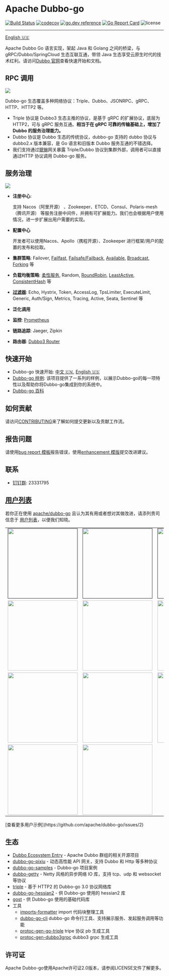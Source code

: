 # Apache Dubbo-go

[![Build Status](https://github.com/apache/dubbo-go/workflows/CI/badge.svg)](https://travis-ci.org/apache/dubbo-go)
[![codecov](https://codecov.io/gh/apache/dubbo-go/branch/master/graph/badge.svg)](https://codecov.io/gh/apache/dubbo-go)
[![go.dev reference](https://img.shields.io/badge/go.dev-reference-007d9c?logo=go&logoColor=white&style=flat-square)](https://pkg.go.dev/github.com/apache/dubbo-go?tab=doc)
[![Go Report Card](https://goreportcard.com/badge/github.com/apache/dubbo-go)](https://goreportcard.com/report/github.com/apache/dubbo-go)
![license](https://img.shields.io/badge/license-Apache--2.0-green.svg)

---

[English 🇺🇸](./README.md)

Apache Dubbo Go 语言实现，架起 Java 和 Golang 之间的桥梁，与 gRPC/Dubbo/SpringCloud 生态互联互通，带领 Java 生态享受云原生时代的技术红利。请访问[Dubbo 官网](https://dubbo.apache.org/zh/docs/languages/golang/)查看快速开始和文档。

## RPC 调用

![](https://dubbogo.github.io/img/dubbogo-3.0-invocation.png)

Dubbo-go 生态覆盖多种网络协议：Triple、Dubbo、JSONRPC、gRPC、HTTP、HTTP2 等。

- Triple 协议是 Dubbo3 生态主推的协议，是基于 gRPC 的扩展协议，底层为HTTP2，可与 gRPC 服务互通。**相当于在 gRPC 可靠的传输基础上，增加了 Dubbo 的服务治理能力。**
- Dubbo 协议是 Dubbo 生态的传统协议，dubbo-go 支持的 dubbo 协议与dubbo2.x 版本兼容，是 Go 语言和旧版本 Dubbo 服务互通的不错选择。
- 我们支持通过[貔貅](https://github.com/apache/dubbo-go-pixiu)网关暴露 Triple/Dubbo 协议到集群外部，调用者可以直接通过HTTP 协议调用 Dubbo-go 服务。

## 服务治理

![](https://dubbogo.github.io/img/devops.png)

- **注册中心**: 

  支持 Nacos（阿里开源） 、Zookeeper、ETCD、Consul、Polaris-mesh（腾讯开源） 等服务注册中间件，并拥有可扩展能力。我们也会根据用户使用情况，进一步扩展出用户需要的实现。

- **配置中心**

  开发者可以使用Nacos、Apollo（携程开源）、Zookeeper 进行框架/用户的配置的发布和拉取。

- **集群策略**: Failover, [Failfast](https://github.com/apache/dubbo-go/pull/140), [Failsafe/Failback](https://github.com/apache/dubbo-go/pull/136), [Available](https://github.com/apache/dubbo-go/pull/155), [Broadcast](https://github.com/apache/dubbo-go/pull/158), [Forking](https://github.com/apache/dubbo-go/pull/161) 等

- **负载均衡策略**: [柔性服务](https://github.com/apache/dubbo-go/pull/1649), Random, [RoundRobin](https://github.com/apache/dubbo-go/pull/66), [LeastActive](https://github.com/apache/dubbo-go/pull/65), [ConsistentHash](https://github.com/apache/dubbo-go/pull/261) 等

- [**过滤器**](./filter): Echo, Hystrix, Token, AccessLog, TpsLimiter, ExecuteLimit, Generic, Auth/Sign, Metrics, Tracing, Active, Seata, Sentinel 等

- **泛化调用**

- **监控**: [Prometheus](https://github.com/apache/dubbo-go/pull/342)

- **链路追踪**: Jaeger, Zipkin

- **路由器**: [Dubbo3 Router](https://github.com/apache/dubbo-go/pull/1187)

## 快速开始

- Dubbo-go 快速开始: [中文 🇨🇳](https://dubbogo.github.io/zh-cn/docs/user/quickstart/3.0/quickstart_triple.html), [English 🇺🇸](https://dubbogo.github.io/en-us/docs/user/quickstart/3.0/quickstart_triple.html)
- [Dubbo-go 样例](https://github.com/apache/dubbo-go-samples): 该项目提供了一系列的样例，以展示Dubbo-go的每一项特性以及帮助你将Dubbo-go集成到你的系统中。
- [Dubbo-go 百科](https://github.com/apache/dubbo-go/wiki)

## 如何贡献

请访问[CONTRIBUTING](./CONTRIBUTING.md)来了解如何提交更新以及贡献工作流。

## 报告问题

请使用[bug report 模板](issues/new?template=bug-report.md)报告错误，使用[enhancement 模版](issues/new?template=enhancement.md)提交改进建议。

## 联系

- [钉钉群](https://www.dingtalk.com/): 23331795

## [用户列表](https://github.com/apache/dubbo-go/issues/2)

若你正在使用 [apache/dubbo-go](https://github.com/apache/dubbo-go) 且认为其有用或者想对其做改进，请添列贵司信息于 [用户列表](https://github.com/apache/dubbo-go/issues/2)，以便我们知晓。

<div>
<table>
  <tbody>
  <tr></tr>
    <tr>
      <td align="center"  valign="middle">
        <a href="" target="_blank">
          <img width="222px"  src="https://pic.c-ctrip.com/common/c_logo2013.png">
        </a>
      </td>
      <td align="center"  valign="middle">
        <a href="" target="_blank">
          <img width="222px"  src="https://user-images.githubusercontent.com/52339367/84628582-80512200-af1b-11ea-945a-c6b4b9ad31f2.png">
        </a>
      </td>
      <td align="center"  valign="middle">
        <a href="" target="_blank">
          <img width="222px"  src="https://mosn.io/images/community/tuya.png">
        </a>
      </td>
      <td align="center"  valign="middle">
        <a href="https://github.com/mosn" target="_blank">
          <img width="222px"  src="https://raw.githubusercontent.com/mosn/community/master/icons/png/mosn-labeled-horizontal.png">
        </a>
      </td>
      <td align="center"  valign="middle">
        <a href="" target="_blank">
          <img width="222px"  src="https://festatic.estudy.cn/assets/xhx-web/layout/logo.png">
        </a>
      </td>
    </tr>
    <tr></tr>
    <tr>
      <td align="center"  valign="middle">
        <a href="http://www.j.cn" target="_blank">
          <img width="222px"  src="http://image.guang.j.cn/bbs/imgs/home/pc/icon_8500.png">
        </a>
      </td>
      <td align="center"  valign="middle">
        <a href="https://www.genshuixue.com/" target="_blank">
          <img width="222px"  src="https://i.gsxcdn.com/0cms/d/file/content/2020/02/5e572137d7d94.png">
        </a>
      </td>
      <td align="center"  valign="middle">
        <a href="http://www.51h5.com" target="_blank">
          <img width="222px"  src="https://fs-ews.51h5.com/common/hw_220_black.png">
        </a>
      </td>
      <td align="center"  valign="middle">
        <a href="https://www.zto.com" target="_blank">
          <img width="222px"  src="https://fscdn.zto.com/fs8/M02/B2/E4/wKhBD1-8o52Ae3GnAAASU3r62ME040.png">
        </a>
      </td>
      <td align="center"  valign="middle">
        <a href="https://www.icsoc.net/" target="_blank">
          <img width="222px"  src="https://oss.icsoc.net/icsoc-ekt-test-files/icsoc.png">
        </a>
      </td>
    </tr>
    <tr></tr>
    <tr>
      <td align="center"  valign="middle">
        <a href="http://www.mgtv.com" target="_blank">
          <img width="222px"  src="https://ugc.hitv.com/platform_oss/F6077F1AA82542CDBDD88FD518E6E727.png">
        </a>
      </td>
	    <td align="center"  valign="middle">
        <a href="http://www.dmall.com" target="_blank">
          <img width="222px"  src="https://mosn.io/images/community/duodian.png">
        </a>
      </td>
      <td align="center"  valign="middle">
        <a href="http://www.ruubypay.com" target="_blank">
           <img width="222px"  src="http://website.ruubypay.com/wifi/image/line5.png">
        </a>
      </td>
      <td align="center"  valign="middle">
        <a href="https://www.dingtalk.com" target="_blank">
           <img width="222px"  src="https://gw.alicdn.com/tfs/TB1HPATMrrpK1RjSZTEXXcWAVXa-260-74.png">
        </a>
      </td>
      <td align="center"  valign="middle">
          <a href="https://www.autohome.com.cn" target="_blank">
             <img width="222px"  src="https://avatars.githubusercontent.com/u/18279051?s=200&v=4">
          </a>
      </td>       
    </tr>
    <tr></tr>
    <tr>
      <td align="center"  valign="middle">
        <a href="https://www.mi.com/" target="_blank">
          <img width="222px"  src="https://s02.mifile.cn/assets/static/image/logo-mi2.png">
        </a>
      </td>  
      <td align="center"  valign="middle">
        <a href="https://opayweb.com/" target="_blank">
          <img width="222px"  src="https://open.opayweb.com/static/img/logo@2x.35c6fe4c.jpg">
        </a>
      </td>  
    </tr>
    <tr></tr>
  </tbody>
</table>
</div>
[查看更多用户示例](https://github.com/apache/dubbo-go/issues/2)

## 生态

* [Dubbo Ecosystem Entry](https://github.com/apache?utf8=%E2%9C%93&q=dubbo&type=&language=) - Apache Dubbo 群组的相关开源项目
* [dubbo-go-pixiu](https://github.com/apache/dubbo-go-pixiu) - 动态高性能 API 网关，支持 Dubbo 和 Http 等多种协议
* [dubbo-go-samples](https://github.com/apache/dubbo-go-samples) - Dubbo-go 项目案例
* [dubbo-getty](https://github.com/apache/dubbo-getty) - Netty 风格的异步网络 IO 库，支持 tcp、udp 和 websocket 等协议
* [triple](https://github.com/dubbogo/triple) - 基于 HTTP2 的 Dubbo-go 3.0 协议网络库
* [dubbo-go-hessian2](https://github.com/apache/dubbo-go-hessian2) - 供 Dubbo-go 使用的 hessian2 库
* [gost](https://github.com/dubbogo/gost) - 供 Dubbo-go 使用的基础代码库
* 工具
  * [imports-formatter](https://github.com/dubbogo/tools/blob/master/cmd/imports-formatter/main.go) import 代码块整理工具
  * [dubbo-go-cli](https://github.com/dubbogo/tools/blob/master/cmd/dubbogo-cli/main.go) dubbo-go 命令行工具、支持展示服务、发起服务调用等功能
  * [protoc-gen-go-triple](https://github.com/dubbogo/tools/blob/master/cmd/protoc-gen-go-triple/main.go) tripe 协议 pb 生成工具
  * [protoc-gen-dubbo3grpc](https://github.com/dubbogo/tools/blob/master/cmd/protoc-gen-dubbo3grpc/main.go) dubbo3 grpc 生成工具

## 许可证

Apache Dubbo-go使用Apache许可证2.0版本，请参阅LICENSE文件了解更多。
